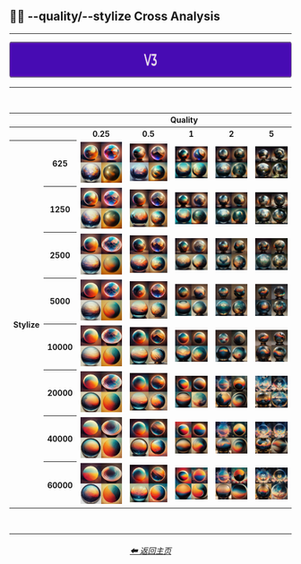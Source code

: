 <h2>🎇💎 --quality/--stylize Cross Analysis</h2>

<hr><!--------------->

<div align="center">

[<img src="/Images/Repo_Parts/Buttons/Version_Buttons/button_version_V3_active_full.webp?raw=true" alt="MidJourney V3" height="64" />]()

</div>

<hr>
<br>

<div align="center">

<table>
    <tr align=center valign=middle>
        <th></th><th></th>
        <th colspan="5">Quality</th>
    </tr>
    <tr align=center valign=middle>
        <th></th><th></th>
        <th>0.25</th>
        <th>0.5</th>
        <th>1</th>
        <th>2</th>
        <th>5</th>
    </tr>
    <tr align=center valign=middle>
        <th rowspan="8">Stylize</th>
        <th>625</th>
        <td><img src="/Images/MJ_V3/Comparison_Page_Images/Quality_Stylize_Cross_Analysis/quality_0.25/sphere_stylize_625.webp?raw=true" width="192" /></td>
        <td><img src="/Images/MJ_V3/Comparison_Page_Images/Quality_Stylize_Cross_Analysis/quality_0.5/sphere_stylize_625.webp?raw=true" width="192" /></td>
        <td><img src="/Images/MJ_V3/Comparison_Page_Images/Quality_Stylize_Cross_Analysis/quality_1/sphere_stylize_625.webp?raw=true" width="192" /></td>
        <td><img src="/Images/MJ_V3/Comparison_Page_Images/Quality_Stylize_Cross_Analysis/quality_2/sphere_stylize_625.webp?raw=true" width="192" /></td>
        <td><img src="/Images/MJ_V3/Comparison_Page_Images/Quality_Stylize_Cross_Analysis/quality_5/sphere_stylize_625.webp?raw=true" width="192" /></td>
    </tr>
    <tr align=center valign=middle>
        <th>1250</th>
        <td><img src="/Images/MJ_V3/Comparison_Page_Images/Quality_Stylize_Cross_Analysis/quality_0.25/sphere_stylize_1250.webp?raw=true" width="192" /></td>
        <td><img src="/Images/MJ_V3/Comparison_Page_Images/Quality_Stylize_Cross_Analysis/quality_0.5/sphere_stylize_1250.webp?raw=true" width="192" /></td>
        <td><img src="/Images/MJ_V3/Comparison_Page_Images/Quality_Stylize_Cross_Analysis/quality_1/sphere_stylize_1250.webp?raw=true" width="192" /></td>
        <td><img src="/Images/MJ_V3/Comparison_Page_Images/Quality_Stylize_Cross_Analysis/quality_2/sphere_stylize_1250.webp?raw=true" width="192" /></td>
        <td><img src="/Images/MJ_V3/Comparison_Page_Images/Quality_Stylize_Cross_Analysis/quality_5/sphere_stylize_1250.webp?raw=true" width="192" /></td>
    </tr>
    <tr align=center valign=middle>
        <th>2500</th>
        <td><img src="/Images/MJ_V3/Comparison_Page_Images/Quality_Stylize_Cross_Analysis/quality_0.25/sphere_stylize_2500.webp?raw=true" width="192" /></td>
        <td><img src="/Images/MJ_V3/Comparison_Page_Images/Quality_Stylize_Cross_Analysis/quality_0.5/sphere_stylize_2500.webp?raw=true" width="192" /></td>
        <td><img src="/Images/MJ_V3/Comparison_Page_Images/Quality_Stylize_Cross_Analysis/quality_1/sphere_stylize_2500.webp?raw=true" width="192" /></td>
        <td><img src="/Images/MJ_V3/Comparison_Page_Images/Quality_Stylize_Cross_Analysis/quality_2/sphere_stylize_2500.webp?raw=true" width="192" /></td>
        <td><img src="/Images/MJ_V3/Comparison_Page_Images/Quality_Stylize_Cross_Analysis/quality_5/sphere_stylize_2500.webp?raw=true" width="192" /></td>
    </tr>
    <tr align=center valign=middle>
        <th>5000</th>
        <td><img src="/Images/MJ_V3/Comparison_Page_Images/Quality_Stylize_Cross_Analysis/quality_0.25/sphere_stylize_5000.webp?raw=true" width="192" /></td>
        <td><img src="/Images/MJ_V3/Comparison_Page_Images/Quality_Stylize_Cross_Analysis/quality_0.5/sphere_stylize_5000.webp?raw=true" width="192" /></td>
        <td><img src="/Images/MJ_V3/Comparison_Page_Images/Quality_Stylize_Cross_Analysis/quality_1/sphere_stylize_5000.webp?raw=true" width="192" /></td>
        <td><img src="/Images/MJ_V3/Comparison_Page_Images/Quality_Stylize_Cross_Analysis/quality_2/sphere_stylize_5000.webp?raw=true" width="192" /></td>
        <td><img src="/Images/MJ_V3/Comparison_Page_Images/Quality_Stylize_Cross_Analysis/quality_5/sphere_stylize_5000.webp?raw=true" width="192" /></td>
    </tr>
    <tr align=center valign=middle>
        <th>10000</th>
        <td><img src="/Images/MJ_V3/Comparison_Page_Images/Quality_Stylize_Cross_Analysis/quality_0.25/sphere_stylize_10000.webp?raw=true" width="192" /></td>
        <td><img src="/Images/MJ_V3/Comparison_Page_Images/Quality_Stylize_Cross_Analysis/quality_0.5/sphere_stylize_10000.webp?raw=true" width="192" /></td>
        <td><img src="/Images/MJ_V3/Comparison_Page_Images/Quality_Stylize_Cross_Analysis/quality_1/sphere_stylize_10000.webp?raw=true" width="192" /></td>
        <td><img src="/Images/MJ_V3/Comparison_Page_Images/Quality_Stylize_Cross_Analysis/quality_2/sphere_stylize_10000.webp?raw=true" width="192" /></td>
        <td><img src="/Images/MJ_V3/Comparison_Page_Images/Quality_Stylize_Cross_Analysis/quality_5/sphere_stylize_10000.webp?raw=true" width="192" /></td>
    </tr>
    <tr align=center valign=middle>
        <th>20000</th>
        <td><img src="/Images/MJ_V3/Comparison_Page_Images/Quality_Stylize_Cross_Analysis/quality_0.25/sphere_stylize_20000.webp?raw=true" width="192" /></td>
        <td><img src="/Images/MJ_V3/Comparison_Page_Images/Quality_Stylize_Cross_Analysis/quality_0.5/sphere_stylize_20000.webp?raw=true" width="192" /></td>
        <td><img src="/Images/MJ_V3/Comparison_Page_Images/Quality_Stylize_Cross_Analysis/quality_1/sphere_stylize_20000.webp?raw=true" width="192" /></td>
        <td><img src="/Images/MJ_V3/Comparison_Page_Images/Quality_Stylize_Cross_Analysis/quality_2/sphere_stylize_20000.webp?raw=true" width="192" /></td>
        <td><img src="/Images/MJ_V3/Comparison_Page_Images/Quality_Stylize_Cross_Analysis/quality_5/sphere_stylize_20000.webp?raw=true" width="192" /></td>
    </tr>
    <tr align=center valign=middle>
        <th>40000</th>
        <td><img src="/Images/MJ_V3/Comparison_Page_Images/Quality_Stylize_Cross_Analysis/quality_0.25/sphere_stylize_40000.webp?raw=true" width="192" /></td>
        <td><img src="/Images/MJ_V3/Comparison_Page_Images/Quality_Stylize_Cross_Analysis/quality_0.5/sphere_stylize_40000.webp?raw=true" width="192" /></td>
        <td><img src="/Images/MJ_V3/Comparison_Page_Images/Quality_Stylize_Cross_Analysis/quality_1/sphere_stylize_40000.webp?raw=true" width="192" /></td>
        <td><img src="/Images/MJ_V3/Comparison_Page_Images/Quality_Stylize_Cross_Analysis/quality_2/sphere_stylize_40000.webp?raw=true" width="192" /></td>
        <td><img src="/Images/MJ_V3/Comparison_Page_Images/Quality_Stylize_Cross_Analysis/quality_5/sphere_stylize_40000.webp?raw=true" width="192" /></td>
    </tr>
    <tr align=center valign=middle>
        <th>60000</th>
        <td><img src="/Images/MJ_V3/Comparison_Page_Images/Quality_Stylize_Cross_Analysis/quality_0.25/sphere_stylize_60000.webp?raw=true" width="192" /></td>
        <td><img src="/Images/MJ_V3/Comparison_Page_Images/Quality_Stylize_Cross_Analysis/quality_0.5/sphere_stylize_60000.webp?raw=true" width="192" /></td>
        <td><img src="/Images/MJ_V3/Comparison_Page_Images/Quality_Stylize_Cross_Analysis/quality_1/sphere_stylize_60000.webp?raw=true" width="192" /></td>
        <td><img src="/Images/MJ_V3/Comparison_Page_Images/Quality_Stylize_Cross_Analysis/quality_2/sphere_stylize_60000.webp?raw=true" width="192" /></td>
        <td><img src="/Images/MJ_V3/Comparison_Page_Images/Quality_Stylize_Cross_Analysis/quality_5/sphere_stylize_60000.webp?raw=true" width="192" /></td>
    </tr>
</table>

</div>

<br>

<hr><!--------------->
<div align="center">
<h6><a href="/README.md">⬅ 返回主页</a></h6>
</div>